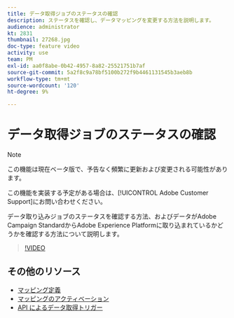 ```yaml
---
title: データ取得ジョブのステータスの確認
description: ステータスを確認し、データマッピングを変更する方法を説明します。
audience: administrator
kt: 2831
thumbnail: 27268.jpg
doc-type: feature video
activity: use
team: PM
exl-id: aa0f8abe-0b42-4957-8a82-25521751b7af
source-git-commit: 5a2f8c9a78bf5100b272f9b4461131545b3aeb8b
workflow-type: tm+mt
source-wordcount: '120'
ht-degree: 9%

---
```


# データ取得ジョブのステータスの確認

>[!NOTE]
>
>この機能は現在ベータ版で、予告なく頻繁に更新および変更される可能性があります。
>
>この機能を実装する予定がある場合は、[!UICONTROL Adobe Customer Support]にお問い合わせください。

データ取り込みジョブのステータスを確認する方法、およびデータがAdobe Campaign StandardからAdobe Experience Platformに取り込まれているかどうかを確認する方法について説明します。

>[!VIDEO](https://video.tv.adobe.com/v/27268?quality=12)

## その他のリソース

* [マッピング定義](https://docs.adobe.com/content/help/en/campaign-standard/using/administrating/mapping-campaign-and-aep-data/aep-mapping-definition.html)
* [マッピングのアクティベーション](https://docs.adobe.com/content/help/en/campaign-standard/using/administrating/mapping-campaign-and-aep-data/aep-mapping-activation.html)
* [API によるデータ取得トリガー](https://docs.adobe.com/content/help/en/campaign-standard/using/administrating/mapping-campaign-and-aep-data/aep-triggering-data-ingestion.html)
